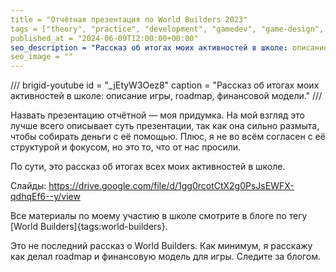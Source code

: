 ```yaml
---
title = "Отчётная презентация по World Builders 2023"
tags = ["theory", "practice", "development", "gamedev", "game-design", "monetization", "business", "procedural-content-generation", "concepts", "world-builders"]
published_at = "2024-06-09T12:00:00+00:00"
seo_description = "Рассказ об итогах моих активностей в школе: описание игры, roadmap, финансовой модели."
seo_image = ""
---
```


/// brigid-youtube
id = "_jEtyW3Oez8"
caption = "Рассказ об итогах моих активностей в школе: описание игры, roadmap, финансовой модели."
///

Назвать презентацию отчётной — моя придумка. На мой взгляд это лучше всего описывает суть презентации, так как она сильно размыта, чтобы собирать деньги с её помощью. Плюс, я не во всём согласен с её структурой и фокусом, но это то, что от нас просили.

По сути, это рассказ об итогах всех моих активностей в школе.

Слайды: <https://drive.google.com/file/d/1gg0rcotCtX2g0PsJsEWFX-qdhqEf6--y/view>

Все материалы по моему участию в школе смотрите в блоге по тегу [World Builders]{tags:world-builders}.

Это не последний рассказ о World Builders. Как минимум, я расскажу как делал roadmap и финансовую модель для игры. Следите за блогом.
